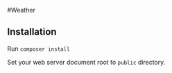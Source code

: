 #Weather

## Installation

Run
`composer install`

Set your web server document root to `public` directory.